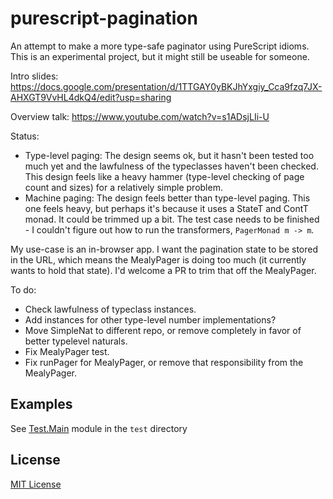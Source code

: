 # purescript-pagination

An attempt to make a more type-safe paginator using PureScript idioms.
This is an experimental project, but it might still be useable for someone.

Intro slides: https://docs.google.com/presentation/d/1TTGAY0yBKJhYxgiy_Cca9fzq7JX-AHXGT9VvHL4dkQ4/edit?usp=sharing

Overview talk: https://www.youtube.com/watch?v=s1ADsjLIi-U

Status:
- Type-level paging: The design seems ok, but it hasn't been tested too much yet and the lawfulness of the typeclasses haven't been checked. This design feels like a heavy hammer (type-level checking of page count and sizes) for a relatively simple problem.
- Machine paging: The design feels better than type-level paging. This one feels heavy, but perhaps it's because it uses a StateT and ContT monad. It could be trimmed up a bit. The test case needs to be finished - I couldn't figure out how to run the transformers, `PagerMonad m -> m`.

My use-case is an in-browser app. I want the pagination state to be stored in the URL, which means the MealyPager is doing too much (it currently wants to hold that state). I'd welcome a PR to trim that off the MealyPager.

To do:
- Check lawfulness of typeclass instances.
- Add instances for other type-level number implementations?
- Move SimpleNat to different repo, or remove completely in favor of better typelevel naturals.
- Fix MealyPager test.
- Fix runPager for MealyPager, or remove that responsibility from the MealyPager.

## Examples

See [Test.Main](test/Main.purs) module in the `test` directory

## License

[MIT License](LICENSE)
